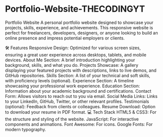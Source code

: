 # Portfolio-Website-THECODINGYT
Portfolio Website
A personal portfolio website designed to showcase your projects, skills, experience, and achievements. This responsive website is perfect for freelancers, developers, designers, or anyone looking to build an online presence and impress potential employers or clients.

🛠 Features
Responsive Design: Optimized for various screen sizes, ensuring a great user experience across desktops, tablets, and mobile devices.
About Me Section: A brief introduction highlighting your background, skills, and what you do.
Projects Showcase: A gallery displaying your featured projects with descriptions, links to live demos, and GitHub repositories.
Skills Section: A list of your technical and soft skills, with proficiency levels (optional).
Experience Section: A timeline showcasing your professional work experience.
Education Section: Information about your academic background and certifications.
Contact Form: Allows visitors to reach out to you via email.
Social Media Links: Links to your LinkedIn, GitHub, Twitter, or other relevant profiles.
Testimonials (optional): Feedback from clients or colleagues.
Resume Download: Option to download your resume in PDF format.
💻 Tech Stack
HTML5 & CSS3: For the structure and styling of the website.
JavaScript: For interactive components and animations.
Font Awesome: For icons.
Google Fonts: For modern typography.
